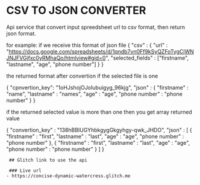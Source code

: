 # CSV TO JSON CONVERTER

Api service that convert input spreedsheet url to csv format, then return json format.

for example: if we receive this format of json file
  {
    "csv" : {
      "url" : "https://docs.google.com/spreadsheets/d/1qndb7vn0Ff9kSyQZFoTygCjWNJNJFVGjfxc0yRMhaQo/htmlview#gid=0",
      "selected_fields" : ["firstname", "lastname", "age", "phone number"]
      }
  }
  
  
  the returned format after convertion if the selected file is one
  
  {
    "cpnvertion_key": "1oHJshojOJoIubuigyg_96kjg",
    "json" : {
      "firstname" : "name",
      "lastname" : "names",
      "age" : "age",
      "phone number" : "phone number"
      }
   }
   
   
   if the returned selected value is more than one then you get array returned value
   
   {
      "convertion_key" : "138hBBIUGYhbkgygGkgyhgy-qwk_JHDO",
      "json" : [
          {
            "firstname" : "first",
            "lastname" : "last",
            "age" : "age",
            "phone number" : "phone number"
            },
            {
            "firstname" : "first",
            "lastname" : "last",
            "age" : "age",
            "phone number" : "phone number"
            }
        ]
     }
     
     ## Glitch link to use the api
     
     ### Live url
    - https://concise-dynamic-watercress.glitch.me
